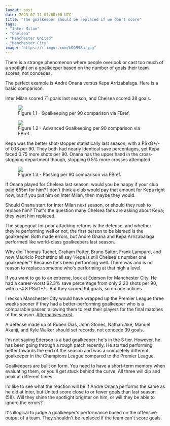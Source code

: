 ```yaml
---
layout: post
date: 2023-07-11 07:00:00 UTC
title: "The goalkeeper should be replaced if we don't score"
tags: 
- "Inter Milan"
- "Chelsea"
- "Manchester United"
- "Manchester City"
image: "https://i.imgur.com/bDQ998a.jpg"
--- 
```


There is a strange phenomenon where people overlook or cast too much of a spotlight on a goalkeeper based on the number of goals their team scores, not concedes.

<!---more--->

The perfect example is André Onana versus Kepa Arrizabalaga. Here is a basic comparison.

Inter Milan scored 71 goals last season, and Chelsea scored 38 goals. 

<figure>
    <img src="https://i.imgur.com/iOaoC3F.jpg">
    <figcaption>Figure 1.1 - Goalkeeping per 90 comparison via FBref.</figcaption>
</figure> 


<figure>
    <img src="https://i.imgur.com/kr0R1eq.jpg">
    <figcaption>Figure 1.2 - Advanced Goalkeeping per 90 comparison via FBref.</figcaption>
</figure> 

Kepa was the better shot-stopper statistically last season, with a PSxG+/- of 0.18 per 90. They both had nearly identical save percentages, yet Kepa faced 0.75 more shots per 90. Onana has the upper hand in the cross-stopping department though, stopping 0.5% more crosses attempted.  

<figure>
    <img src="https://i.imgur.com/MYQ5w1u.jpg">
    <figcaption>Figure 1.3 - Passing per 90 comparison via FBref.</figcaption>
</figure> 

If Onana played for Chelsea last season, would you be happy if your club paid €55m for him? I don't think a club would pay that amount for Kepa right now, but if you put him on Inter Milan, then maybe they would. 

Should Onana start for Inter Milan next season, or should they rush to replace him? That's the question many Chelsea fans are asking about Kepa; they want him replaced. 

The scapegoat for poor attacking returns is the defense, and whether they're performing well or not, the first person to be blamed is the goalkeeper. Both made errors, but André Onana and Kepa Arrizabalaga performed like world-class goalkeepers last season. 

Why did Thomas Tuchel, Graham Potter, Bruno Saltor, Frank Lampard, and now Mauricio Pochettino all say 'Kepa is still Chelsea's number one goalkeeper'? Because he's been performing well. There was and is no reason to replace someone who's performing at that high a level. 

If you want to go to an extreme, look at Ederson for Manchester City. He had a career-worst 62.3% save percentage from only 2.20 shots per 90, with a -4.8 PSxG+/-. But they scored 94 goals, so no one notices. 

I reckon Manchester City would have wrapped up the Premier League three weeks sooner if they had a better-performing goalkeeper who is a comparable passer, allowing them to rest their players for the final matches of the season. [Alternatives exist](https://tacticsjournal.com/watchlist/).

A defense made up of Ruben Dias, John Stones, Nathan Aké, Manuel Akanji, and Kyle Walker should set records, not concede 39 goals. 

I'm not saying Ederson is a bad goalkeeper; he's in the S tier. However, he has been going through a rough patch recently. He started performing better towards the end of the season and was a completely different goalkeeper in the Champions League compared to the Premier League. 

Goalkeepers are built on form. You need to have a short-term memory when evaluating them, or you'll get stuck behind the curve. All three will dip and peak at different times. 

I'd like to see what the reaction will be if Andre Onana performs the same as he did at Inter, but United score close to or fewer goals than last season (58). Will they shine the spotlight brighter on him, or will they be able to ignore the errors? 

It's illogical to judge a goalkeeper's performance based on the offensive output of a team. They shouldn't be replaced if the team can't score goals.
